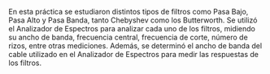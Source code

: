En esta práctica se estudiaron distintos tipos de filtros como Pasa Bajo, Pasa Alto y Pasa
Banda, tanto Chebyshev como los Butterworth.
Se utilizó el Analizador de Espectros para analizar cada uno de los filtros, midiendo su ancho
de banda, frecuencia central, frecuencia de corte, número de rizos, entre otras mediciones. 
Además, se determinó el ancho de banda del cable utilizado en el Analizador de Espectros para medir las respuestas de los filtros.